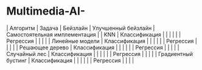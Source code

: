 # Multimedia-AI-

| Алгоритм | Задача | Бейзлайн | Улучшенный бейзлайн | Самостоятельная имплементация |
| KNN | Классификация | | | |
| | Регрессия | | | |
| Линейные модели | Классификация | | | |
| | Регрессия | | | |
| Решающее дерево | Классификация | | | |
| | Регрессия | | | |
| Случайный лес | Классификация | | | |
| | Регрессия | | | |
| Градиентный бустинг | Классификация | | | |
| | Регрессия | | | |

